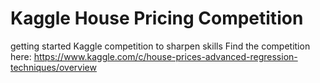 # Kaggle House Pricing Competition
 getting started Kaggle competition to sharpen skills
Find the competition here: https://www.kaggle.com/c/house-prices-advanced-regression-techniques/overview